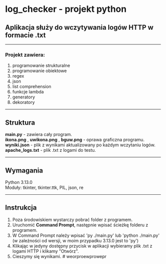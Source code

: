 ﻿# log_checker - projekt python
 
 ## Aplikacja służy do wczytywania logów HTTP w formacie .txt

***

 ### Projekt zawiera:
  1. programowanie strukturalne 
  2. programowanie obiektowe
  3. regex
  4. json
  5. list comprehension
  6. funkcje lambda
  7. generatory 
  8. dekoratory

***
## Struktura
**main.py** - zawiera cały program.
<br>**ikona.png** , **uwikona.png** , **bguw.png** - oprawa graficzna programu.
<br>**wyniki.json** - plik z wynikami aktualizowany po każdym wczytaniu logów.
<br>**apache_logs.txt** - plik .txt z logami do testu.

***
## Wymagania
Python 3.13.0
<br>Moduły: tkinter, tkinter.ttk, PIL, json, re

***
## Instrukcja
1. Poza środowiskiem wystarczy pobrać folder z programem.
2. Uruchomić **Command Prompt**, następnie wpisać ścieżkę folderu z programem.
3. W Command Prompt należy wpisać 'py ./main.py' lub 'python ./main.py' (w zależności od wersji, w moim przypadku 3.13.0 jest to 'py')
4. Klikając w jedyny dostępny przycisk w aplikacji wybieramy plik .txt z logami HTTP i klikamy "Otwórz".
5. Cieszymy się wynikami.
#   w e o r p r o e w p r o w e p r  
 